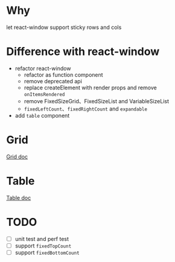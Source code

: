 # Why

let react-window support sticky rows and cols

# Difference with react-window

- refactor react-window 
  - refactor as function component
  - remove deprecated api
  - replace createElement with render props and remove `onItemsRendered`
  - remove FixedSizeGrid、FixedSizeList and VariableSizeList
  - `fixedLeftCount`、`fixedRightCount` and `expandable`
- add `table` component

# Grid

[Grid doc](src/grid/README.md)

# Table

[Table doc](src/table/README.md)

# TODO
- [ ] unit test and perf test
- [ ] support `fixedTopCount`
- [ ] support `fixedBottomCount`